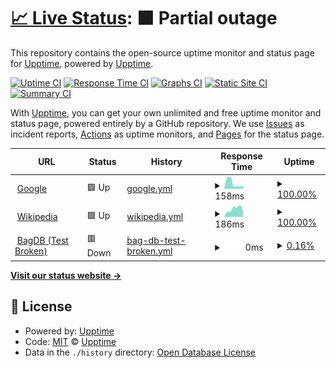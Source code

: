 # [📈 Live Status](https://demo.upptime.js.org): <!--live status--> **🟧 Partial outage**

This repository contains the open-source uptime monitor and status page for [Upptime](https://upptime.js.org), powered by [Upptime](https://github.com/upptime/upptime).

[![Uptime CI](https://github.com/jinwen/upptime/workflows/Uptime%20CI/badge.svg)](https://github.com/jinwen/upptime/actions?query=workflow%3A%22Uptime+CI%22)
[![Response Time CI](https://github.com/jinwen/upptime/workflows/Response%20Time%20CI/badge.svg)](https://github.com/jinwen/upptime/actions?query=workflow%3A%22Response+Time+CI%22)
[![Graphs CI](https://github.com/jinwen/upptime/workflows/Graphs%20CI/badge.svg)](https://github.com/jinwen/upptime/actions?query=workflow%3A%22Graphs+CI%22)
[![Static Site CI](https://github.com/jinwen/upptime/workflows/Static%20Site%20CI/badge.svg)](https://github.com/jinwen/upptime/actions?query=workflow%3A%22Static+Site+CI%22)
[![Summary CI](https://github.com/jinwen/upptime/workflows/Summary%20CI/badge.svg)](https://github.com/jinwen/upptime/actions?query=workflow%3A%22Summary+CI%22)

With [Upptime](https://upptime.js.org), you can get your own unlimited and free uptime monitor and status page, powered entirely by a GitHub repository. We use [Issues](https://github.com/upptime/upptime/issues) as incident reports, [Actions](https://github.com/jinwen/upptime/actions) as uptime monitors, and [Pages](https://demo.upptime.js.org) for the status page.

<!--start: status pages-->
<!-- This summary is generated by Upptime (https://github.com/upptime/upptime) -->
<!-- Do not edit this manually, your changes will be overwritten -->
<!-- prettier-ignore -->
| URL | Status | History | Response Time | Uptime |
| --- | ------ | ------- | ------------- | ------ |
| <img alt="" src="https://icons.duckduckgo.com/ip3/www.google.com.ico" height="13"> [Google](https://www.google.com) | 🟩 Up | [google.yml](https://github.com/jinwen/upptime/commits/HEAD/history/google.yml) | <details><summary><img alt="Response time graph" src="./graphs/google/response-time-week.png" height="20"> 158ms</summary><br><a href="https://jinwen.github.io/upptime/history/google"><img alt="Response time 158" src="https://img.shields.io/endpoint?url=https%3A%2F%2Fraw.githubusercontent.com%2Fjinwen%2Fupptime%2FHEAD%2Fapi%2Fgoogle%2Fresponse-time.json"></a><br><a href="https://jinwen.github.io/upptime/history/google"><img alt="24-hour response time 158" src="https://img.shields.io/endpoint?url=https%3A%2F%2Fraw.githubusercontent.com%2Fjinwen%2Fupptime%2FHEAD%2Fapi%2Fgoogle%2Fresponse-time-day.json"></a><br><a href="https://jinwen.github.io/upptime/history/google"><img alt="7-day response time 158" src="https://img.shields.io/endpoint?url=https%3A%2F%2Fraw.githubusercontent.com%2Fjinwen%2Fupptime%2FHEAD%2Fapi%2Fgoogle%2Fresponse-time-week.json"></a><br><a href="https://jinwen.github.io/upptime/history/google"><img alt="30-day response time 158" src="https://img.shields.io/endpoint?url=https%3A%2F%2Fraw.githubusercontent.com%2Fjinwen%2Fupptime%2FHEAD%2Fapi%2Fgoogle%2Fresponse-time-month.json"></a><br><a href="https://jinwen.github.io/upptime/history/google"><img alt="1-year response time 158" src="https://img.shields.io/endpoint?url=https%3A%2F%2Fraw.githubusercontent.com%2Fjinwen%2Fupptime%2FHEAD%2Fapi%2Fgoogle%2Fresponse-time-year.json"></a></details> | <details><summary><a href="https://jinwen.github.io/upptime/history/google">100.00%</a></summary><a href="https://jinwen.github.io/upptime/history/google"><img alt="All-time uptime 100.00%" src="https://img.shields.io/endpoint?url=https%3A%2F%2Fraw.githubusercontent.com%2Fjinwen%2Fupptime%2FHEAD%2Fapi%2Fgoogle%2Fuptime.json"></a><br><a href="https://jinwen.github.io/upptime/history/google"><img alt="24-hour uptime 100.00%" src="https://img.shields.io/endpoint?url=https%3A%2F%2Fraw.githubusercontent.com%2Fjinwen%2Fupptime%2FHEAD%2Fapi%2Fgoogle%2Fuptime-day.json"></a><br><a href="https://jinwen.github.io/upptime/history/google"><img alt="7-day uptime 100.00%" src="https://img.shields.io/endpoint?url=https%3A%2F%2Fraw.githubusercontent.com%2Fjinwen%2Fupptime%2FHEAD%2Fapi%2Fgoogle%2Fuptime-week.json"></a><br><a href="https://jinwen.github.io/upptime/history/google"><img alt="30-day uptime 100.00%" src="https://img.shields.io/endpoint?url=https%3A%2F%2Fraw.githubusercontent.com%2Fjinwen%2Fupptime%2FHEAD%2Fapi%2Fgoogle%2Fuptime-month.json"></a><br><a href="https://jinwen.github.io/upptime/history/google"><img alt="1-year uptime 100.00%" src="https://img.shields.io/endpoint?url=https%3A%2F%2Fraw.githubusercontent.com%2Fjinwen%2Fupptime%2FHEAD%2Fapi%2Fgoogle%2Fuptime-year.json"></a></details>
| <img alt="" src="https://icons.duckduckgo.com/ip3/en.wikipedia.org.ico" height="13"> [Wikipedia](https://en.wikipedia.org) | 🟩 Up | [wikipedia.yml](https://github.com/jinwen/upptime/commits/HEAD/history/wikipedia.yml) | <details><summary><img alt="Response time graph" src="./graphs/wikipedia/response-time-week.png" height="20"> 186ms</summary><br><a href="https://jinwen.github.io/upptime/history/wikipedia"><img alt="Response time 186" src="https://img.shields.io/endpoint?url=https%3A%2F%2Fraw.githubusercontent.com%2Fjinwen%2Fupptime%2FHEAD%2Fapi%2Fwikipedia%2Fresponse-time.json"></a><br><a href="https://jinwen.github.io/upptime/history/wikipedia"><img alt="24-hour response time 186" src="https://img.shields.io/endpoint?url=https%3A%2F%2Fraw.githubusercontent.com%2Fjinwen%2Fupptime%2FHEAD%2Fapi%2Fwikipedia%2Fresponse-time-day.json"></a><br><a href="https://jinwen.github.io/upptime/history/wikipedia"><img alt="7-day response time 186" src="https://img.shields.io/endpoint?url=https%3A%2F%2Fraw.githubusercontent.com%2Fjinwen%2Fupptime%2FHEAD%2Fapi%2Fwikipedia%2Fresponse-time-week.json"></a><br><a href="https://jinwen.github.io/upptime/history/wikipedia"><img alt="30-day response time 186" src="https://img.shields.io/endpoint?url=https%3A%2F%2Fraw.githubusercontent.com%2Fjinwen%2Fupptime%2FHEAD%2Fapi%2Fwikipedia%2Fresponse-time-month.json"></a><br><a href="https://jinwen.github.io/upptime/history/wikipedia"><img alt="1-year response time 186" src="https://img.shields.io/endpoint?url=https%3A%2F%2Fraw.githubusercontent.com%2Fjinwen%2Fupptime%2FHEAD%2Fapi%2Fwikipedia%2Fresponse-time-year.json"></a></details> | <details><summary><a href="https://jinwen.github.io/upptime/history/wikipedia">100.00%</a></summary><a href="https://jinwen.github.io/upptime/history/wikipedia"><img alt="All-time uptime 100.00%" src="https://img.shields.io/endpoint?url=https%3A%2F%2Fraw.githubusercontent.com%2Fjinwen%2Fupptime%2FHEAD%2Fapi%2Fwikipedia%2Fuptime.json"></a><br><a href="https://jinwen.github.io/upptime/history/wikipedia"><img alt="24-hour uptime 100.00%" src="https://img.shields.io/endpoint?url=https%3A%2F%2Fraw.githubusercontent.com%2Fjinwen%2Fupptime%2FHEAD%2Fapi%2Fwikipedia%2Fuptime-day.json"></a><br><a href="https://jinwen.github.io/upptime/history/wikipedia"><img alt="7-day uptime 100.00%" src="https://img.shields.io/endpoint?url=https%3A%2F%2Fraw.githubusercontent.com%2Fjinwen%2Fupptime%2FHEAD%2Fapi%2Fwikipedia%2Fuptime-week.json"></a><br><a href="https://jinwen.github.io/upptime/history/wikipedia"><img alt="30-day uptime 100.00%" src="https://img.shields.io/endpoint?url=https%3A%2F%2Fraw.githubusercontent.com%2Fjinwen%2Fupptime%2FHEAD%2Fapi%2Fwikipedia%2Fuptime-month.json"></a><br><a href="https://jinwen.github.io/upptime/history/wikipedia"><img alt="1-year uptime 100.00%" src="https://img.shields.io/endpoint?url=https%3A%2F%2Fraw.githubusercontent.com%2Fjinwen%2Fupptime%2FHEAD%2Fapi%2Fwikipedia%2Fuptime-year.json"></a></details>
| <img alt="" src="https://icons.duckduckgo.com/ip3/bagdb-cn.plus.ai.ico" height="13"> [BagDB (Test Broken)](https://bagdb-cn.plus.ai) | 🟥 Down | [bag-db-test-broken.yml](https://github.com/jinwen/upptime/commits/HEAD/history/bag-db-test-broken.yml) | <details><summary><img alt="Response time graph" src="./graphs/bag-db-test-broken/response-time-week.png" height="20"> 0ms</summary><br><a href="https://jinwen.github.io/upptime/history/bag-db-test-broken"><img alt="Response time 0" src="https://img.shields.io/endpoint?url=https%3A%2F%2Fraw.githubusercontent.com%2Fjinwen%2Fupptime%2FHEAD%2Fapi%2Fbag-db-test-broken%2Fresponse-time.json"></a><br><a href="https://jinwen.github.io/upptime/history/bag-db-test-broken"><img alt="24-hour response time 0" src="https://img.shields.io/endpoint?url=https%3A%2F%2Fraw.githubusercontent.com%2Fjinwen%2Fupptime%2FHEAD%2Fapi%2Fbag-db-test-broken%2Fresponse-time-day.json"></a><br><a href="https://jinwen.github.io/upptime/history/bag-db-test-broken"><img alt="7-day response time 0" src="https://img.shields.io/endpoint?url=https%3A%2F%2Fraw.githubusercontent.com%2Fjinwen%2Fupptime%2FHEAD%2Fapi%2Fbag-db-test-broken%2Fresponse-time-week.json"></a><br><a href="https://jinwen.github.io/upptime/history/bag-db-test-broken"><img alt="30-day response time 0" src="https://img.shields.io/endpoint?url=https%3A%2F%2Fraw.githubusercontent.com%2Fjinwen%2Fupptime%2FHEAD%2Fapi%2Fbag-db-test-broken%2Fresponse-time-month.json"></a><br><a href="https://jinwen.github.io/upptime/history/bag-db-test-broken"><img alt="1-year response time 0" src="https://img.shields.io/endpoint?url=https%3A%2F%2Fraw.githubusercontent.com%2Fjinwen%2Fupptime%2FHEAD%2Fapi%2Fbag-db-test-broken%2Fresponse-time-year.json"></a></details> | <details><summary><a href="https://jinwen.github.io/upptime/history/bag-db-test-broken">0.16%</a></summary><a href="https://jinwen.github.io/upptime/history/bag-db-test-broken"><img alt="All-time uptime 0.16%" src="https://img.shields.io/endpoint?url=https%3A%2F%2Fraw.githubusercontent.com%2Fjinwen%2Fupptime%2FHEAD%2Fapi%2Fbag-db-test-broken%2Fuptime.json"></a><br><a href="https://jinwen.github.io/upptime/history/bag-db-test-broken"><img alt="24-hour uptime 0.16%" src="https://img.shields.io/endpoint?url=https%3A%2F%2Fraw.githubusercontent.com%2Fjinwen%2Fupptime%2FHEAD%2Fapi%2Fbag-db-test-broken%2Fuptime-day.json"></a><br><a href="https://jinwen.github.io/upptime/history/bag-db-test-broken"><img alt="7-day uptime 0.16%" src="https://img.shields.io/endpoint?url=https%3A%2F%2Fraw.githubusercontent.com%2Fjinwen%2Fupptime%2FHEAD%2Fapi%2Fbag-db-test-broken%2Fuptime-week.json"></a><br><a href="https://jinwen.github.io/upptime/history/bag-db-test-broken"><img alt="30-day uptime 0.16%" src="https://img.shields.io/endpoint?url=https%3A%2F%2Fraw.githubusercontent.com%2Fjinwen%2Fupptime%2FHEAD%2Fapi%2Fbag-db-test-broken%2Fuptime-month.json"></a><br><a href="https://jinwen.github.io/upptime/history/bag-db-test-broken"><img alt="1-year uptime 0.16%" src="https://img.shields.io/endpoint?url=https%3A%2F%2Fraw.githubusercontent.com%2Fjinwen%2Fupptime%2FHEAD%2Fapi%2Fbag-db-test-broken%2Fuptime-year.json"></a></details>

<!--end: status pages-->

[**Visit our status website →**](https://demo.upptime.js.org)

## 📄 License

- Powered by: [Upptime](https://github.com/upptime/upptime)
- Code: [MIT](./LICENSE) © [Upptime](https://upptime.js.org)
- Data in the `./history` directory: [Open Database License](https://opendatacommons.org/licenses/odbl/1-0/)
